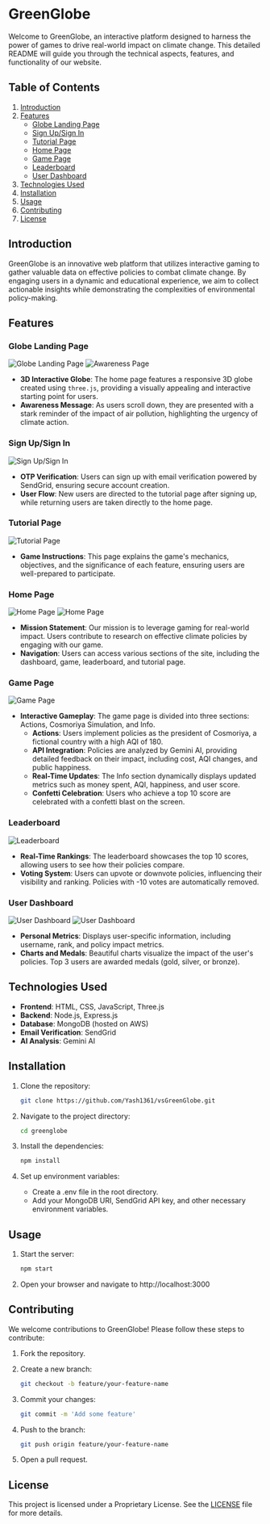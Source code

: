 # GreenGlobe

Welcome to GreenGlobe, an interactive platform designed to harness the power of games to drive real-world impact on climate change. This detailed README will guide you through the technical aspects, features, and functionality of our website.

## Table of Contents

1. [Introduction](#introduction)
2. [Features](#features)
   - [Globe Landing Page](#globe-landing-page)
   - [Sign Up/Sign In](#sign-upsign-in)
   - [Tutorial Page](#tutorial-page)
   - [Home Page](#home-page)
   - [Game Page](#game-page)
   - [Leaderboard](#leaderboard)
   - [User Dashboard](#user-dashboard)
3. [Technologies Used](#technologies-used)
4. [Installation](#installation)
5. [Usage](#usage)
6. [Contributing](#contributing)
7. [License](#license)

## Introduction

GreenGlobe is an innovative web platform that utilizes interactive gaming to gather valuable data on effective policies to combat climate change. By engaging users in a dynamic and educational experience, we aim to collect actionable insights while demonstrating the complexities of environmental policy-making.

## Features

### Globe Landing Page

![Globe Landing Page](Images/1.png)
![Awareness Page](Images/1-2.png)

- **3D Interactive Globe**: The home page features a responsive 3D globe created using `three.js`, providing a visually appealing and interactive starting point for users.
- **Awareness Message**: As users scroll down, they are presented with a stark reminder of the impact of air pollution, highlighting the urgency of climate action.

### Sign Up/Sign In

![Sign Up/Sign In](Images/2.png)

- **OTP Verification**: Users can sign up with email verification powered by SendGrid, ensuring secure account creation.
- **User Flow**: New users are directed to the tutorial page after signing up, while returning users are taken directly to the home page.

### Tutorial Page

![Tutorial Page](Images/3.png)

- **Game Instructions**: This page explains the game's mechanics, objectives, and the significance of each feature, ensuring users are well-prepared to participate.

### Home Page

![Home Page](Images/4.png)
![Home Page](Images/4-2.png)

- **Mission Statement**: Our mission is to leverage gaming for real-world impact. Users contribute to research on effective climate policies by engaging with our game.
- **Navigation**: Users can access various sections of the site, including the dashboard, game, leaderboard, and tutorial page.

### Game Page

![Game Page](Images/5.png)

- **Interactive Gameplay**: The game page is divided into three sections: Actions, Cosmoriya Simulation, and Info.
  - **Actions**: Users implement policies as the president of Cosmoriya, a fictional country with a high AQI of 180.
  - **API Integration**: Policies are analyzed by Gemini AI, providing detailed feedback on their impact, including cost, AQI changes, and public happiness.
  - **Real-Time Updates**: The Info section dynamically displays updated metrics such as money spent, AQI, happiness, and user score.
  - **Confetti Celebration**: Users who achieve a top 10 score are celebrated with a confetti blast on the screen.

### Leaderboard

![Leaderboard](Images/6.png)

- **Real-Time Rankings**: The leaderboard showcases the top 10 scores, allowing users to see how their policies compare.
- **Voting System**: Users can upvote or downvote policies, influencing their visibility and ranking. Policies with -10 votes are automatically removed.

### User Dashboard

![User Dashboard](Images/7.png)
![User Dashboard](Images/7-2.png)

- **Personal Metrics**: Displays user-specific information, including username, rank, and policy impact metrics.
- **Charts and Medals**: Beautiful charts visualize the impact of the user's policies. Top 3 users are awarded medals (gold, silver, or bronze).

## Technologies Used

- **Frontend**: HTML, CSS, JavaScript, Three.js
- **Backend**: Node.js, Express.js
- **Database**: MongoDB (hosted on AWS)
- **Email Verification**: SendGrid
- **AI Analysis**: Gemini AI

## Installation

1. Clone the repository:

   ```bash
   git clone https://github.com/Yash1361/vsGreenGlobe.git

2. Navigate to the project directory:

   ```bash
   cd greenglobe

3. Install the dependencies:

   ```bash
   npm install

4. Set up environment variables:
   - Create a .env file in the root directory.
   - Add your MongoDB URI, SendGrid API key, and other necessary environment variables.
  
## Usage

1. Start the server:

   ```bash
   npm start

2. Open your browser and navigate to http://localhost:3000

## Contributing

We welcome contributions to GreenGlobe! Please follow these steps to contribute:

1. Fork the repository.

2. Create a new branch:

   ```bash
   git checkout -b feature/your-feature-name

3. Commit your changes:

   ```bash
   git commit -m 'Add some feature'

4. Push to the branch:

   ```bash
   git push origin feature/your-feature-name

5. Open a pull request.

## License

This project is licensed under a Proprietary License. See the [LICENSE](./LICENSE.txt) file for more details.

